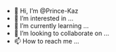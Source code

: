 - 👋 Hi, I’m @Prince-Kaz 
- 👀 I’m interested in ...
- 🌱 I’m currently learning ...
- 💞️ I’m looking to collaborate on ...
- 📫 How to reach me ...

<!---
Prince-Kaz/Prince-Kaz is a ✨ special ✨ repository because its `README.md` (this file) appears on your GitHub profile.
You can click the Preview link to take a look at your changes.
--->
